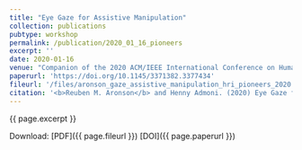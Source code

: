 ```yaml
---
title: "Eye Gaze for Assistive Manipulation"
collection: publications
pubtype: workshop
permalink: /publication/2020_01_16_pioneers
excerpt: ''
date: 2020-01-16
venue: "Companion of the 2020 ACM/IEEE International Conference on Human-Robot Interaction (HRI '20 Companion)"
paperurl: 'https://doi.org/10.1145/3371382.3377434'
fileurl: '/files/aronson_gaze_assistive_manipulation_hri_pioneers_2020.pdf'
citation: '<b>Reuben M. Aronson</b> and Henny Admoni. (2020) Eye Gaze for Assistive Manipulation. In <i>Companion of the 2020 ACM/IEEE International Conference on Human-Robot Interaction (HRI ’20 Companion)</i>, March 23–26, 2020, Cambridge, United Kingdom. ACM, New York, NY, USA.'
---
```

{{ page.excerpt }}

Download: [PDF]({{ page.fileurl }}) [DOI]({{ page.paperurl }})